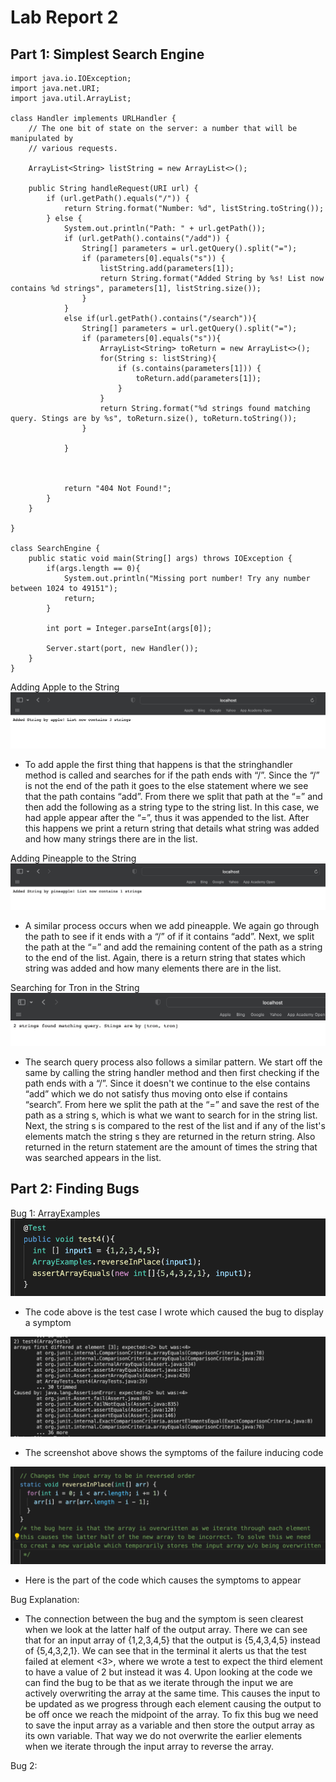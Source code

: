 # Lab Report 2

## Part 1: Simplest Search Engine 
```
import java.io.IOException;
import java.net.URI;
import java.util.ArrayList;

class Handler implements URLHandler {
    // The one bit of state on the server: a number that will be manipulated by
    // various requests.

    ArrayList<String> listString = new ArrayList<>();

    public String handleRequest(URI url) {
        if (url.getPath().equals("/")) {
            return String.format("Number: %d", listString.toString());
        } else {
            System.out.println("Path: " + url.getPath());
            if (url.getPath().contains("/add")) {
                String[] parameters = url.getQuery().split("=");
                if (parameters[0].equals("s")) {
                    listString.add(parameters[1]);
                    return String.format("Added String by %s! List now contains %d strings", parameters[1], listString.size());
                }
            }
            else if(url.getPath().contains("/search")){
                String[] parameters = url.getQuery().split("=");
                if (parameters[0].equals("s")){
                    ArrayList<String> toReturn = new ArrayList<>();
                    for(String s: listString){
                        if (s.contains(parameters[1])) {
                            toReturn.add(parameters[1]);
                        }
                    }
                    return String.format("%d strings found matching query. Stings are by %s", toReturn.size(), toReturn.toString());
                }

            }

             

            return "404 Not Found!";
        }
    }

}

class SearchEngine {
    public static void main(String[] args) throws IOException {
        if(args.length == 0){
            System.out.println("Missing port number! Try any number between 1024 to 49151");
            return;
        }

        int port = Integer.parseInt(args[0]);

        Server.start(port, new Handler());
    }
}

```
Adding Apple to the String
![apple_add](add_apple.png)  

* To add apple the first thing that happens is that the stringhandler method is called and searches for if the path ends with “/”. Since the “/” is not the end of the path it goes to the else statement where we see that the path contains “add”. From there we split that path at the “=” and then add the following as a string type to the string list. In this case, we had apple appear after the “=”, thus it was appended to the list. After this happens we print a return string that details what string was added and how many strings there are in the list. 


Adding Pineapple to the String  
![pineapple_add](add_pineapple.png)  

* A similar process occurs when we add pineapple. We again go through the path to see if it ends with a “/” of if it contains “add”. Next, we split the path at the “=” and add the remaining content of the path as a string to the end of the list. Again, there is a return string that states which string was added and how many elements there are in the list. 

Searching for Tron in the String   
![tron_search](search_tron.png) 
  
* The search query process also follows a similar pattern. We start off the same by calling the string handler method and then first checking if the path ends with a “/”. Since it doesn't we continue to the else contains “add” which we do not satisfy thus moving onto else if contains “search”. From here we split the path at the “=” and save the rest of the path as a string s, which is what we want to search for in the string list. Next, the string s  is compared to the rest of the list and if any of the list's elements match the string s they are returned in the return string. Also returned in the return statement are the amount of times the string that was searched appears in the list. 




## Part 2: Finding Bugs 

Bug 1: ArrayExamples 
![fail_input_image](Bug1_fail_input.png)
* The code above is the test case I wrote which caused the bug to display a symptom

![fail_output_image](Bug1_fail_ouput.png)
* The screenshot above shows the symptoms of the failure inducing code   

![bug_location_image](Bug%201_location.png)

* Here is the part of the code which causes the symptoms to appear

Bug Explanation:  
* The connection between the bug and the symptom is seen clearest when we look at the latter half of the output array. There we can see that for an input array of {1,2,3,4,5} that the output is {5,4,3,4,5} instead of {5,4,3,2,1}. We can see that in the terminal it alerts us that the test failed at element <3>, where we wrote a test to expect the third element to have a value of 2 but instead it was 4. Upon looking at the code we can find the bug to be that as we iterate through the input we are actively overwriting the array at the same time. This causes the input to be updated as we progress through each element causing the output to be off once we reach the midpoint of the array. To fix this bug we need to save the input array as a variable and then store the output array as its own variable. That way we do not overwrite the earlier elements when we iterate through the input array to reverse the array. 


Bug 2:  
